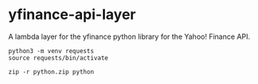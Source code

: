 # yfinance-api-layer
A lambda layer for the yfinance python library for the Yahoo! Finance API.

```
python3 -m venv requests
source requests/bin/activate
```

```
zip -r python.zip python
```
